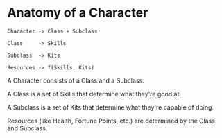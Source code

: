 # Anatomy of a Character

    Character -> Class + Subclass

    Class     -> Skills

    Subclass  -> Kits

    Resources -> f(Skills, Kits)

A Character consists of a Class and a Subclass.

A Class is a set of Skills that determine what they're good at.

A Subclass is a set of Kits that determine what they're capable of doing.

Resources (like Health, Fortune Points, etc.) are determined by the Class and Subclass.
